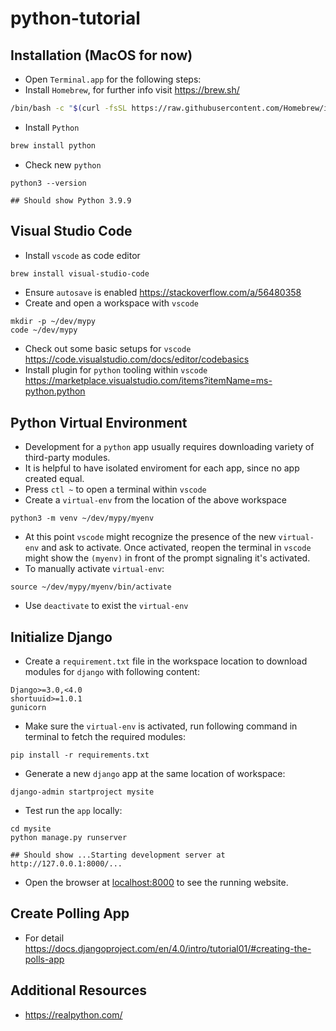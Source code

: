 # python-tutorial

## Installation (MacOS for now)

- Open `Terminal.app` for the following steps: 
- Install `Homebrew`, for further info visit https://brew.sh/ 
```sh
/bin/bash -c "$(curl -fsSL https://raw.githubusercontent.com/Homebrew/install/HEAD/install.sh)"
```
- Install `Python`
```sh
brew install python
```
- Check new `python`
```
python3 --version

## Should show Python 3.9.9
```

## Visual Studio Code

- Install `vscode` as code editor
```sh
brew install visual-studio-code
```
- Ensure `autosave` is enabled https://stackoverflow.com/a/56480358  
- Create and open a workspace with `vscode`
```
mkdir -p ~/dev/mypy
code ~/dev/mypy
```
- Check out some basic setups for `vscode` https://code.visualstudio.com/docs/editor/codebasics
- Install plugin for `python` tooling within `vscode` https://marketplace.visualstudio.com/items?itemName=ms-python.python

## Python Virtual Environment

- Development for a `python` app usually requires downloading variety of third-party modules. 
- It is helpful to have isolated enviroment for each app, since no app created equal. 
- Press `ctl ~` to open a terminal within `vscode`
- Create a `virtual-env` from the location of the above workspace
```
python3 -m venv ~/dev/mypy/myenv
```
- At this point `vscode` might recognize the presence of the new `virtual-env` and ask to activate. Once activated, reopen the terminal in `vscode` might show the `(myenv)` in front of the prompt signaling it's activated.
- To manually activate `virtual-env`: 
```
source ~/dev/mypy/myenv/bin/activate
```
- Use `deactivate` to exist the `virtual-env`

## Initialize Django 
- Create a `requirement.txt` file in the workspace location to download modules for `django` with following content:
```
Django>=3.0,<4.0
shortuuid>=1.0.1
gunicorn
```
- Make sure the `virtual-env` is activated, run following command in terminal to fetch the required modules:
```
pip install -r requirements.txt
```
- Generate a new `django` app at the same location of workspace:
```
django-admin startproject mysite
```
- Test run the `app` locally:
```
cd mysite
python manage.py runserver

## Should show ...Starting development server at http://127.0.0.1:8000/...
```
- Open the browser at [localhost:8000]() to see the running website.

## Create Polling App

- For detail https://docs.djangoproject.com/en/4.0/intro/tutorial01/#creating-the-polls-app

## Additional Resources
- https://realpython.com/
